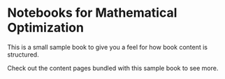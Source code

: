 # Notebooks for Mathematical Optimization

This is a small sample book to give you a feel for how book content is
structured.

Check out the content pages bundled with this sample book to see more.
